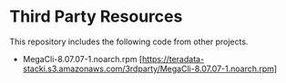 # Third Party Resources

This repository includes the following code from other projects.

* MegaCli-8.07.07-1.noarch.rpm [https://teradata-stacki.s3.amazonaws.com/3rdparty/MegaCli-8.07.07-1.noarch.rpm]
